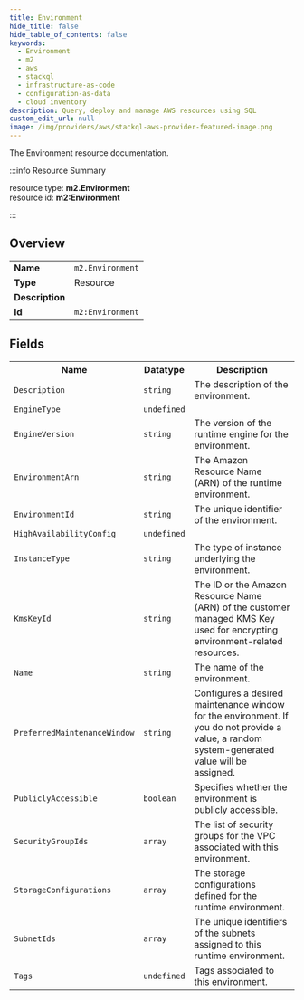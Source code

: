 ```yaml
---
title: Environment
hide_title: false
hide_table_of_contents: false
keywords:
  - Environment
  - m2
  - aws
  - stackql
  - infrastructure-as-code
  - configuration-as-data
  - cloud inventory
description: Query, deploy and manage AWS resources using SQL
custom_edit_url: null
image: /img/providers/aws/stackql-aws-provider-featured-image.png
---
```

The Environment resource documentation.

:::info Resource Summary

<div class="row">
<div class="providerDocColumn">
<span>resource type:&nbsp;<b>m2.Environment</b></span><br />
<span>resource id:&nbsp;<b>m2:Environment</b></span><br />
</div>
</div>

:::

## Overview
<table><tbody>
<tr><td><b>Name</b></td><td><code>m2.Environment</code></td></tr>
<tr><td><b>Type</b></td><td>Resource</td></tr>
<tr><td><b>Description</b></td><td></td></tr>
<tr><td><b>Id</b></td><td><code>m2:Environment</code></td></tr>
</tbody></table>

## Fields
<table><tbody>
<tr><th>Name</th><th>Datatype</th><th>Description</th></tr>
<tr><td><code>Description</code></td><td><code>string</code></td><td>The description of the environment.</td></tr><tr><td><code>EngineType</code></td><td><code>undefined</code></td><td></td></tr><tr><td><code>EngineVersion</code></td><td><code>string</code></td><td>The version of the runtime engine for the environment.</td></tr><tr><td><code>EnvironmentArn</code></td><td><code>string</code></td><td>The Amazon Resource Name (ARN) of the runtime environment.</td></tr><tr><td><code>EnvironmentId</code></td><td><code>string</code></td><td>The unique identifier of the environment.</td></tr><tr><td><code>HighAvailabilityConfig</code></td><td><code>undefined</code></td><td></td></tr><tr><td><code>InstanceType</code></td><td><code>string</code></td><td>The type of instance underlying the environment.</td></tr><tr><td><code>KmsKeyId</code></td><td><code>string</code></td><td>The ID or the Amazon Resource Name (ARN) of the customer managed KMS Key used for encrypting environment-related resources.</td></tr><tr><td><code>Name</code></td><td><code>string</code></td><td>The name of the environment.</td></tr><tr><td><code>PreferredMaintenanceWindow</code></td><td><code>string</code></td><td>Configures a desired maintenance window for the environment. If you do not provide a value, a random system-generated value will be assigned.</td></tr><tr><td><code>PubliclyAccessible</code></td><td><code>boolean</code></td><td>Specifies whether the environment is publicly accessible.</td></tr><tr><td><code>SecurityGroupIds</code></td><td><code>array</code></td><td>The list of security groups for the VPC associated with this environment.</td></tr><tr><td><code>StorageConfigurations</code></td><td><code>array</code></td><td>The storage configurations defined for the runtime environment.</td></tr><tr><td><code>SubnetIds</code></td><td><code>array</code></td><td>The unique identifiers of the subnets assigned to this runtime environment.</td></tr><tr><td><code>Tags</code></td><td><code>undefined</code></td><td>Tags associated to this environment.</td></tr>
</tbody></table>